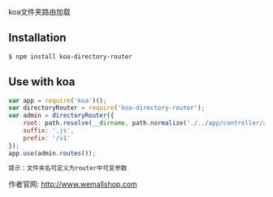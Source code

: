 koa文件夹路由加载

## Installation

```sh
$ npm install koa-directory-router
```

## Use with koa

```js
var app = require('koa')();
var directoryRouter = require('koa-directory-router');
var admin = directoryRouter({
    root: path.resolve(__dirname, path.normalize('./../app/controller/admin')),
    suffix: '.js',
    prefix: '/v1'
});
app.use(admin.routes());

提示：文件夹名可定义为router中可变参数
```
作者官网:
http://www.wemallshop.com